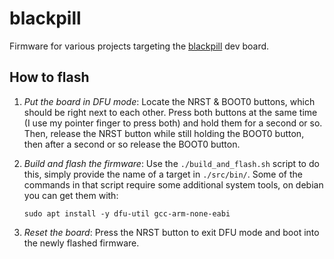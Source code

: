 # blackpill

Firmware for various projects targeting the [blackpill][1] dev board.

## How to flash

1. *Put the board in DFU mode*: Locate the NRST & BOOT0 buttons, which should
   be right next to each other.  Press both buttons at the same time (I use my
   pointer finger to press both) and hold them for a second or so. Then,
   release the NRST button while still holding the BOOT0 button, then after a
   second or so release the BOOT0 button.
2. *Build and flash the firmware*: Use the `./build_and_flash.sh` script to do
   this, simply provide the name of a target in `./src/bin/`. Some of the
   commands in that script require some additional system tools, on debian you
   can get them with:

   ```
   sudo apt install -y dfu-util gcc-arm-none-eabi
   ```
3. *Reset the board*: Press the NRST button to exit DFU mode and boot into the
   newly flashed firmware.

[1]: git@github.com:malwrar/maintree.git

